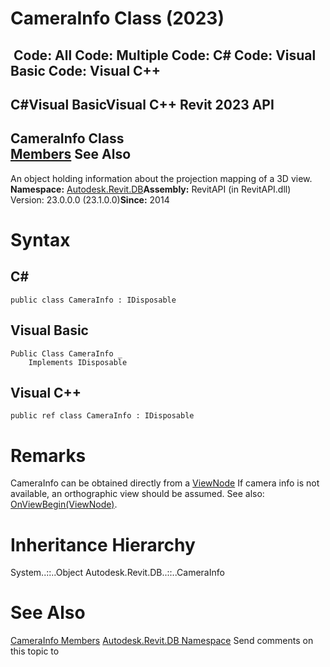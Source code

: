# CameraInfo Class (2023)

﻿
 Code: All Code: Multiple Code: C# Code: Visual Basic Code: Visual C++   
---  
C#Visual BasicVisual C++
Revit 2023 API  
---  
CameraInfo Class  
[Members](5b1ae59b-ef84-f9a2-1b8d-984819ff1466.md "CameraInfo Members") See Also  
---  
An object holding information about the projection mapping of a 3D view. 
**Namespace:** [Autodesk.Revit.DB](87546ba7-461b-c646-cbb1-2cb8f5bff8b2.md "Autodesk.Revit.DB Namespace")**Assembly:** RevitAPI (in RevitAPI.dll) Version: 23.0.0.0 (23.1.0.0)**Since:** 2014 
# Syntax
C#  
---  
```text
public class CameraInfo : IDisposable
```
  
Visual Basic  
---  
```text
Public Class CameraInfo _
	Implements IDisposable
```
  
Visual C++  
---  
```text
public ref class CameraInfo : IDisposable
```
  
# Remarks
CameraInfo can be obtained directly from a [ViewNode](7cadfd9b-70df-5235-038f-a0535eee6f28.md "ViewNode Class") If camera info is not available, an orthographic view should be assumed. 
See also: [OnViewBegin(ViewNode)](959602b7-5257-d2c1-2c00-0b7649f145f5.md "OnViewBegin Method"). 
# Inheritance Hierarchy
System..::..Object Autodesk.Revit.DB..::..CameraInfo
# See Also
[CameraInfo Members](5b1ae59b-ef84-f9a2-1b8d-984819ff1466.md "CameraInfo Members")
[Autodesk.Revit.DB Namespace](87546ba7-461b-c646-cbb1-2cb8f5bff8b2.md "Autodesk.Revit.DB Namespace")
Send comments on this topic to 